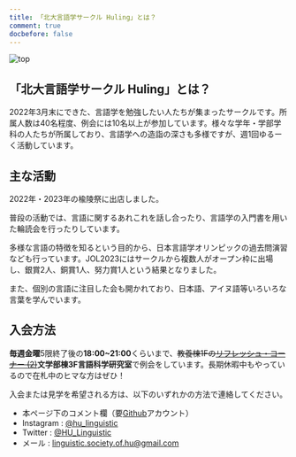 ```yaml
---
title: 「北大言語学サークル Huling」とは？
comment: true
docbefore: false
---
```


<!-- TODO: 画像いい感じに -->
![top](/upload/header.png)

## 「北大言語学サークル Huling」とは？

2022年3月末にできた、言語学を勉強したい人たちが集まったサークルです。所属人数は40名程度、例会には10名以上が参加しています。様々な学年・学部学科の人たちが所属しており、言語学への造詣の深さも多様ですが、週1回ゆるーく活動しています。

## 主な活動

2022年・2023年の楡陵祭に出店しました。

普段の活動では、言語に関するあれこれを話し合ったり、言語学の入門書を用いた輪読会を行ったりしています。

多様な言語の特徴を知るという目的から、日本言語学オリンピックの過去問演習なども行っています。JOL2023にはサークルから複数人がオープン枠に出場し、銀賞2人、銅賞1人、努力賞1人という結果となりました。

また、個別の言語に注目した会も開かれており、日本語、アイヌ語等いろいろな言葉を学んでいます。

## 入会方法

**毎週金曜**5限終了後の**18:00~21:00**くらいまで、~~教養棟1Fの[リフレッシュ・コーナー (2)](https://www.hokudai.ac.jp/gakusei/pdf/kikou1f_2021.pdf)~~**文学部棟3F言語科学研究室**で例会をしています。長期休暇中もやっているので在札中のヒマな方はぜひ！

入会または見学を希望される方は、以下のいずれかの方法で連絡してください。

- 本ページ下のコメント欄（要[Github](https://github.co.jp/)アカウント）
- Instagram : [@hu_linguistic](https://www.instagram.com/hu_linguistic/)
- Twitter : [@HU_Linguistic](https://twitter.com/HU_Linguistic)
- メール : [linguistic.society.of.hu@gmail.com](linguistic.society.of.hu@gmail.com)
